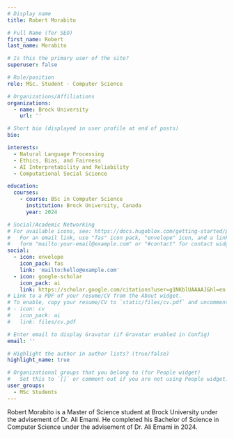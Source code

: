 ```yaml
---
# Display name
title: Robert Morabito

# Full Name (for SEO)
first_name: Robert
last_name: Morabito

# Is this the primary user of the site?
superuser: false

# Role/position
role: MSc. Student - Computer Science

# Organizations/Affiliations
organizations:
  - name: Brock University
    url: ''

# Short bio (displayed in user profile at end of posts)
bio: 

interests:
  - Natural Language Processing
  - Ethics, Bias, and Fairness
  - AI Interpretability and Reliability
  - Computational Social Science

education:
  courses:
    - course: BSc in Computer Science
      institution: Brock University, Canada
      year: 2024

# Social/Academic Networking
# For available icons, see: https://docs.hugoblox.com/getting-started/page-builder/#icons
#   For an email link, use "fas" icon pack, "envelope" icon, and a link in the
#   form "mailto:your-email@example.com" or "#contact" for contact widget.
social:
  - icon: envelope
    icon_pack: fas
    link: 'mailto:hello@example.com'
  - icon: google-scholar
    icon_pack: ai
    link: https://scholar.google.com/citations?user=g1NKblUAAAAJ&hl=en
# Link to a PDF of your resume/CV from the About widget.
# To enable, copy your resume/CV to `static/files/cv.pdf` and uncomment the lines below.
# - icon: cv
#   icon_pack: ai
#   link: files/cv.pdf

# Enter email to display Gravatar (if Gravatar enabled in Config)
email: ''

# Highlight the author in author lists? (true/false)
highlight_name: true

# Organizational groups that you belong to (for People widget)
#   Set this to `[]` or comment out if you are not using People widget.
user_groups:
  - MSc Students
---
```


Robert Morabito is a Master of Science student at Brock University under the advisement of Dr. Ali Emami. He completed his Bachelor of Science in Computer Science under the advisement of Dr. Ali Emami in 2024. 

